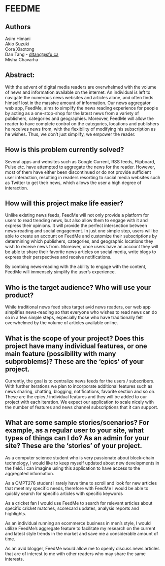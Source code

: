 # FEEDME

## Authors

Asim Himani  
Akio Suzuki <br />
Cora Xiaotong <br />
Dan Tang - dltang@sfu.ca <br />
Misha Chavarha




## Abstract:

With the advent of digital media readers are overwhelmed with the volume of news and information available on the internet. An individual is left to navigate the numerous news websites and articles alone, and often finds himself lost in the massive amount of information. Our news aggregator web app, FeedMe, aims to simplify the news reading experience for people by acting as a one-stop-shop for the latest news from a variety of publishers, categories and  geographies. Moreover, FeedMe will allow the reader  to have complete control on the categories, locations and publishers he receives news from, with the flexibility of modifying his subscription as he wishes. Thus, we don’t just simplify, we empower the reader.


## How is this problem currently solved?

Several apps and websites such as Google Current, RSS feeds, Flipboard, Pulse etc. have attempted to aggregate the news for the reader. However, most of them have either been discontinued or do not provide sufficient user interaction, resulting in readers resorting to social media websites such as Twitter to get their news, which allows the user a high degree of interaction.

## How will this project make life easier?

Unlike existing news feeds, FeedMe will not only provide a platform for users to read trending news, but also allow them to engage with it and express their opinions. It will provide the perfect intersection between news-reading and social engagement.
In just one simple step, users will be able to create an account on FeedMe and customize their subscriptions by determining which publishers, categories,  and geographic locations they wish to receive news from. Moreover, once users have an account they will be able to share their favorite news articles on social media, write blogs to express their perspectives and receive notifications.

By combing news-reading with the ability to engage with the content, FeedMe will immensely simplify the user’s experience.

## Who is the target audience? Who will use your product?

While traditional news feed sites target avid news readers, our web app simplifies news-reading so that everyone who wishes to read news can do so in a few simple steps, especially those who have traditionally felt overwhelmed by the volume of articles available online.

## What is the scope of your project? Does this project have many individual features, or one main feature (possibility with many subproblems)? These are the ‘epics’ of your project.

Currently, the goal is to centralize news feeds for the users / subscribers.  With further iterations we plan to incorporate additional features such as news sharing, chatting, blogging, notifications, favorite section and so on. These are the epics / individual features and they will be added to our project with each iteration. We expect our application to scale nicely with the number of features and news channel subscriptions that it can support.

## What are some sample stories/scenarios? For example, as  a regular user to your site, what types of things can I do? As an admin for your site? These are the ‘stories’ of your project.

As a computer science student who is very passionate about block-chain technology, I would like to keep myself updated about new developments in the field. I can imagine using this application to have access to the aggregated information.

As a CMPT276 student I rarely have time to scroll and look for new articles that meet my specific needs, therefore with FeedMe I would be able to quickly search for specific articles with specific keywords

As a cricket fan I would use FeedMe to search for relevant articles about specific cricket matches, scorecard updates, analysis reports and highlights.

As an individual running an ecommerce business in men’s style, I would utilize FeedMe’s aggregate feature to facilitate my research on the current and latest style trends in the market and save me a considerable amount of time.

As an avid blogger, FeedMe would allow me to openly discuss news articles that are of interest to me with other readers who may share the same interests.
